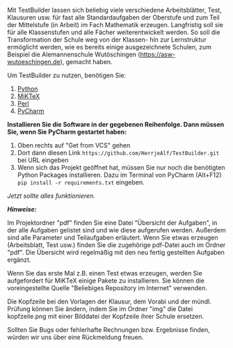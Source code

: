 Mit TestBuilder lassen sich beliebig viele verschiedene Arbeitsblätter, Test, Klausuren usw. für fast alle Standardaufgaben der Oberstufe und zum Teil der Mittelstufe (in Arbeit) im Fach Mathematik erzeugen. Langfristig soll sie für alle Klassenstufen und alle Fächer weiterentwickelt werden.
So soll die Transformation der Schule weg von der Klassen- hin zur Lernstruktur ermöglicht werden, wie es bereits einige ausgezeichnete Schulen, zum Beispiel die Alemannenschule Wutöschingen  (https://asw-wutoeschingen.de), gemacht haben. 

Um TestBuilder zu nutzen, benötigen Sie:
1. [Python](https://www.python.org/downloads/)
2. [MiKTeX](https://miktex.org/download)
3. [Perl](https://strawberryperl.com/)
4. [PyCharm](https://www.jetbrains.com/de-de/pycharm/download)

**Installieren Sie die Software in der gegebenen Reihenfolge. Dann müssen Sie, wenn Sie PyCharm gestartet haben:**
1. Oben rechts auf "Get from VCS" gehen
2. Dort dann diesen Link `https://github.com/HerrjeAlf/TestBuilder.git` bei URL eingeben
3. Wenn sich das Projekt geöffnet hat, müssen Sie nur noch die benötigten Python Packages installieren. 
Dazu im Terminal von PyCharm (Alt+F12) `pip install -r requirements.txt` eingeben.

*Jetzt sollte alles funktionieren.*

***Hinweise:***

Im Projektordner "pdf" finden Sie eine Datei "Übersicht der Aufgaben", in der alle Aufgaben gelistet sind und wie diese 
aufgerufen werden. Außerdem sind alle Parameter und Teilaufgaben erläutert. Wenn Sie etwas erzeugen (Arbeitsblatt, Test usw.) 
finden Sie die zugehörige pdf-Datei auch im Ordner "pdf". 
Die Übersicht wird regelmäßig mit den neu fertig gestellten Aufgaben ergänzt. 

Wenn Sie das erste Mal z.B. einen Test etwas erzeugen, werden Sie aufgefordert für MiKTeX einige Pakete zu installieren.
Sie können die voreingestellte Quelle "Beliebiges Repository im Internet" verwenden.

Die Kopfzeile bei den Vorlagen der Klausur, dem Vorabi und der mündl. Prüfung können Sie ändern, indem Sie im Ordner "img" die Datei kopfzeile.png mit einer Bilddatei der Kopfzeile ihrer Schule ersetzen.

Sollten Sie Bugs oder fehlerhafte Rechnungen bzw. Ergebnisse finden, würden wir uns über eine Rückmeldung freuen.

